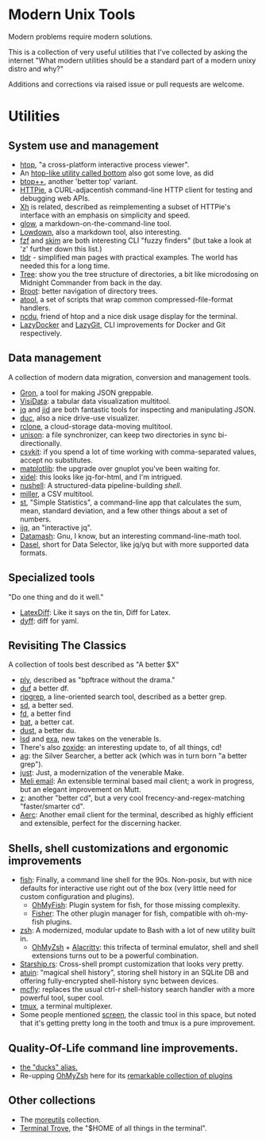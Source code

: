 # Modern Unix Tools

Modern problems require modern solutions.

This is a collection of very useful utilities that I've collected by asking the internet "What modern utilities should be a standard part of a modern unixy distro and why?" 

Additions and corrections via raised issue or pull requests are welcome.

# Utilities

## System use and management

*   [htop](https://htop.dev/), "a cross-platform interactive process viewer". 
*   An [htop-like utility called bottom](https://github.com/clementtsang/bottom) also got some love, as did
*   [btop++](https://github.com/aristocratos/btop), another 'better top' variant.
*   [HTTPie](https://httpie.io/), a CURL-adjacentish command-line HTTP client for testing and debugging web APIs.
*   [Xh](https://github.com/ducaale/xh) is related, described as reimplementing a subset of HTTPie's interface with an emphasis on simplicity and speed.
*   [glow](https://github.com/charmbracelet/glow), a markdown-on-the-command-line tool. 
*   [Lowdown](https://github.com/kristapsdz/lowdown), also a markdown tool, also interesting.
*   [fzf](https://github.com/junegunn/fzf) and [skim](https://github.com/lotabout/skim) are both interesting CLI "fuzzy finders" (but take a look at 'z' further down this list.)
*   [tldr](https://tldr.sh/) - simplified man pages with practical examples. The world has needed this for a long time.
*   [Tree](https://linuxhandbook.com/tree-command/): show you the tree structure of directories, a bit like microdosing on Midnight Commander from back in the day.
*   [Broot](https://github.com/Canop/broot): better navigation of directory trees.
*   [atool](https://linux.die.net/man/1/atool), a set of scripts that wrap common compressed-file-format handlers.
*   [ncdu](https://dev.yorhel.nl/ncdu), friend of htop and a nice disk usage display for the terminal.
*   [LazyDocker](https://github.com/jesseduffield/lazydocker) and [LazyGit](https://github.com/jesseduffield/lazygit), CLI improvements for Docker and Git respectively.

## Data management

A collection of modern data migration, conversion and management tools.

*   [Gron](https://github.com/tomnomnom/gron), a tool for making JSON greppable.
*   [VisiData](https://www.visidata.org/): a tabular data visualization multitool.
*   [jq](https://stedolan.github.io/jq/) and [jid](https://github.com/simeji/jid) are both fantastic tools for inspecting and manipulating JSON.
*   [duc](https://duc.zevv.nl/), also a nice drive-use visualizer.
*   [rclone](https://rclone.org/), a cloud-storage data-moving multitool.
*   [unison](https://github.com/bcpierce00/unison): a file synchronizer, can keep two directories in sync bi-directionally.
*   [csvkit](https://github.com/wireservice/csvkit): if you spend a lot of time working with comma-separated values, accept no substitutes.
*   [matplotlib](https://matplotlib.org/): the upgrade over gnuplot you've been waiting for.
*   [xidel](https://github.com/benibela/xidel): this looks like jq-for-html, and I'm intrigued.
*   [nushell](https://www.nushell.sh/): A structured-data pipeline-building _shell_.
*   [miller](https://github.com/johnkerl/miller), a CSV multitool.
*   [st](https://github.com/nferraz/st), "Simple Statistics", a command-line app that calculates the sum, mean, standard deviation,  and a few other things about a set of numbers.
*   [ijq](https://sr.ht/~gpanders/ijq/), an "interactive jq".
*   [Datamash](https://www.gnu.org/software/datamash/): Gnu, I know, but an interesting command-line-math tool.
*   [Dasel](https://github.com/TomWright/dasel), short for Data Selector, like jq/yq but with more supported data formats.

## Specialized tools

"Do one thing and do it well."

*   [LatexDiff](https://github.com/ftilmann/latexdiff/): Like it says on the tin, Diff for Latex.
*   [dyff](https://github.com/homeport/dyff): diff for yaml.

## Revisiting The Classics

A collection of tools best described as "A better $X"

*   [ply](https://wkz.github.io/ply/), described as "bpftrace without the drama."
*   [duf](https://github.com/muesli/duf) a better df.
*   [ripgrep](https://github.com/BurntSushi/ripgrep), a line-oriented search tool, described as a better grep.
*   [sd](https://github.com/chmln/sd), a better sed.
*   [fd](https://crates.io/crates/fd-find), a better find
*   [bat](https://github.com/sharkdp/bat), a better cat.
*   [dust](https://github.com/bootandy/dust), a better du.
*   [lsd](https://github.com/Peltoche/lsd) and [exa](https://the.exa.website/), new takes on the venerable ls.
*   There's also [zoxide](https://github.com/ajeetdsouza/zoxide): an interesting update to, of all things, cd!
*   [ag](https://github.com/ggreer/the_silver_searcher): the Silver Searcher, a better ack (which was in turn born "a better grep").
*   [just](https://github.com/casey/just): Just, a modernization of the venerable Make.
*   [Meli email](https://meliemail.org/): An extensible terminal based mail client; a work in progress, but an elegant improvement on Mutt.
*   [z](https://github.com/rupa/z): another "better cd", but a very cool frecency-and-regex-matching "faster/smarter cd".
*   [Aerc](https://aerc-mail.org/): Another email client for the terminal, described as highly efficient and extensible, perfect for the discerning hacker.

## Shells, shell customizations and ergonomic improvements

*   [fish](https://fishshell.com): Finally, a command line shell for the 90s. Non-posix, but with nice defaults for interactive use right out of the box (very little need for custom configuration and plugins).
    * [OhMyFish](https://github.com/oh-my-fish/oh-my-fish): Plugin system for fish, for those missing complexity.
    * [Fisher](https://github.com/jorgebucaran/fisher): The other plugin manager for fish, compatible with oh-my-fish plugins.
*   [zsh](https://en.wikipedia.org/wiki/Z_shell): A modernized, modular update to Bash with a lot of new utility built in.
    * [OhMyZsh](https://github.com/ohmyzsh/ohmyzsh/) + [Alacritty](https://github.com/alacritty/alacritty): this trifecta of terminal emulator, shell and shell extensions turns out to be a powerful combination.
*   [Starship.rs](https://starship.rs/): Cross-shell prompt customization that looks very pretty.
*   [atuin](https://github.com/atuinsh/atuin): "magical shell history", storing shell history in an SQLite DB and offering fully-encrypted shell-history sync between devices.
*   [mcfly](https://github.com/cantino/mcfly): replaces the usual ctrl-r shell-history search handler with a more powerful tool, super cool.
*   [tmux](https://github.com/tmux/tmux/wiki), a terminal multiplexer.
*   Some people mentioned [screen](https://www.gnu.org/software/screen/manual/screen.html), the classic tool in this space, but noted that it's getting pretty long in the tooth and tmux is a pure improvement.

## Quality-Of-Life command line improvements.

*   [the "ducks" alias.](https://gist.github.com/thebouv/8657674)
*   Re-upping [OhMyZsh](https://github.com/ohmyzsh/ohmyzsh/) here for its [remarkable collection of plugins](https://github.com/ohmyzsh/ohmyzsh/tree/master/plugins)

## Other collections

*   The [moreutils](https://joeyh.name/code/moreutils/) collection.
*   [Terminal Trove](https://terminaltrove.com/), the "$HOME of all things in the terminal".
  
